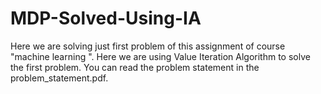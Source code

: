 # MDP-Solved-Using-IA
Here we are solving just first problem of this assignment of course "machine learning ". Here we are using Value Iteration Algorithm to solve the first problem. You can read the problem statement in the problem_statement.pdf. 

